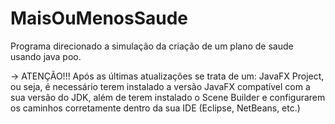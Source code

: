 # MaisOuMenosSaude
Programa direcionado a simulação da criação de um plano de saude usando java poo.

-> ATENÇÃO!!!
Após as últimas atualizações se trata de um: JavaFX Project,
ou seja, é necessário terem instalado a versão JavaFX compatível com a sua versão do JDK,
além de terem instalado o Scene Builder e configurarem os caminhos corretamente dentro da
sua IDE (Eclipse, NetBeans, etc.)
